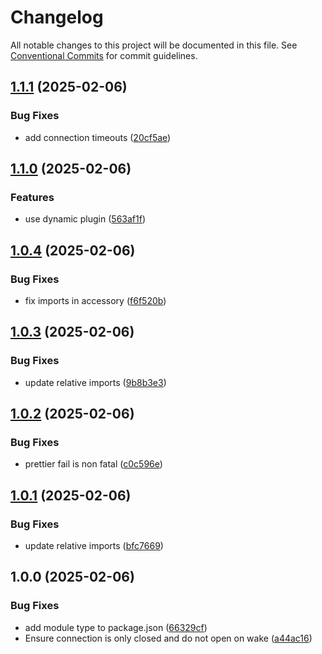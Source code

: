 # Changelog

All notable changes to this project will be documented in this file. See
[Conventional Commits](https://conventionalcommits.org) for commit guidelines.

## [1.1.1](https://github.com/jabrown93/homebridge-playstation/compare/v1.1.0...v1.1.1) (2025-02-06)

### Bug Fixes

* add connection timeouts ([20cf5ae](https://github.com/jabrown93/homebridge-playstation/commit/20cf5aeb257bcef532b192bec13e5cce87d38747))

## [1.1.0](https://github.com/jabrown93/homebridge-playstation/compare/v1.0.4...v1.1.0) (2025-02-06)

### Features

* use dynamic plugin ([563af1f](https://github.com/jabrown93/homebridge-playstation/commit/563af1f8db8f9a4274b83446d100f4aae9a2a5af))

## [1.0.4](https://github.com/jabrown93/homebridge-playstation/compare/v1.0.3...v1.0.4) (2025-02-06)

### Bug Fixes

* fix imports in accessory ([f6f520b](https://github.com/jabrown93/homebridge-playstation/commit/f6f520b2e52e3c243ec286187e03db57889572a4))

## [1.0.3](https://github.com/jabrown93/homebridge-playstation/compare/v1.0.2...v1.0.3) (2025-02-06)

### Bug Fixes

* update relative imports ([9b8b3e3](https://github.com/jabrown93/homebridge-playstation/commit/9b8b3e32d6c580d1b6a9b15440e9f897ffd93ed4))

## [1.0.2](https://github.com/jabrown93/homebridge-playstation/compare/v1.0.1...v1.0.2) (2025-02-06)

### Bug Fixes

* prettier fail is non fatal ([c0c596e](https://github.com/jabrown93/homebridge-playstation/commit/c0c596e0ab8825272b5559f1d227e8c66f399eb9))

## [1.0.1](https://github.com/jabrown93/homebridge-playstation/compare/v1.0.0...v1.0.1) (2025-02-06)

### Bug Fixes

* update relative imports ([bfc7669](https://github.com/jabrown93/homebridge-playstation/commit/bfc7669d9cc0706ad32931840a34bd0ed5db7867))

## 1.0.0 (2025-02-06)

### Bug Fixes

* add module type to package.json ([66329cf](https://github.com/jabrown93/homebridge-playstation/commit/66329cf8d675e9eade1045e3ec7f773ea2a8dd22))
* Ensure connection is only closed and do not open on wake ([a44ac16](https://github.com/jabrown93/homebridge-playstation/commit/a44ac16b8c2d5aa64a4b2ca40a23d438caa3bedb))

